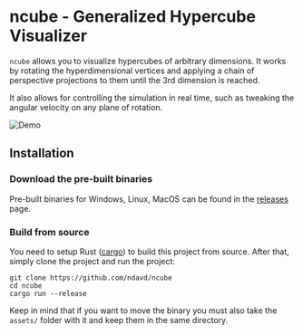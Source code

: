 # ncube - Generalized Hypercube Visualizer

`ncube` allows you to visualize hypercubes of arbitrary dimensions.
It works by rotating the hyperdimensional vertices and applying a chain of perspective projections to them until the 3rd dimension is reached.

It also allows for controlling the simulation in real time, such as tweaking the angular velocity on any plane of rotation.

![Demo](https://raw.githubusercontent.com/ndavd/ncube/main/.github/demo.gif)

## Installation

### Download the pre-built binaries
Pre-built binaries for Windows, Linux, MacOS can be found in the [releases](https://github.com/ndavd/ncube/releases) page.

### Build from source
You need to setup Rust ([cargo](https://doc.rust-lang.org/stable/cargo/)) to build this project from source.
After that, simply clone the project and run the project:
```
git clone https://github.com/ndavd/ncube
cd ncube
cargo run --release
```
Keep in mind that if you want to move the binary you must also take the `assets/` folder with it and keep them in the same directory.
